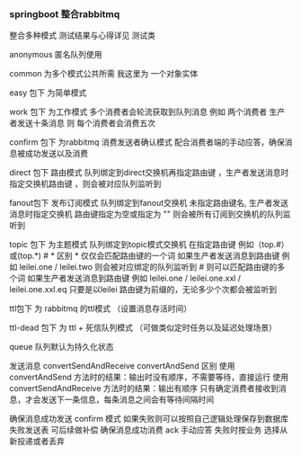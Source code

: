 ### springboot 整合rabbitmq
整合多种模式  测试结果与心得详见 测试类

anonymous 匿名队列使用

common 为多个模式公共所需 我这里为 一个对象实体


easy 包下 为简单模式 

work 包下 为工作模式   多个消费者会轮流获取到队列消息 例如 两个消费者 生产者发送十条消息 则 每个消费者会消费五次

confirm 包下 为rabbitmq 消费发送者确认模式 配合消费者端的手动应答，确保消息被成功发送以及消费

direct 包下 路由模式  队列绑定到direct交换机再指定路由键 ，生产者发送消息时指定交换机路由键 ，则会被对应队列监听到

fanout包下 发布订阅模式 队列绑定到fanout交换机 未指定路由键名, 生产者发送消息时指定交换机 路由键指定为空或指定为 "" 则会被所有订阅到交换机的队列监听到

topic 包下 为主题模式  队列绑定到topic模式交换机 在指定路由键 例如（top.#）或(top.*)
    #  * 区别
    * 仅仅会匹配路由键的一个词 如果生产者发送消息到路由键 例如 leilei.one / leilei.two 则会被对应绑定的队列监听到
    # 则可以匹配路由键的多个词 如果生产者发送消息到路由键 例如 leilei.one / leilei.one.xxl / leilei.one.xxl.eq  只要是以leilei 路由键为前缀的，无论多少个次都会被监听到

ttl包下 为 rabbitmq 的ttl模式 （设置消息存活时间）

ttl-dead 包下 为 ttl + 死信队列模式 （可做类似定时任务以及延迟处理场景）

queue 队列默认为持久化状态
    
发送消息 convertSendAndReceive   convertAndSend 区别
  使用 convertAndSend 方法时的结果：输出时没有顺序，不需要等待，直接运行
  使用 convertSendAndReceive 方法时的结果：输出有顺序 只有确定消费者接收到消息，才会发送下一条信息，每条消息之间会有等待间隔时间
  
确保消息成功发送 confirm 模式 如果失败则可以按照自己逻辑处理保存到数据库失败发送表 可后续做补偿
确保消息成功消费 ack 手动应答  失败时按业务 选择从新投递或者丢弃
  
